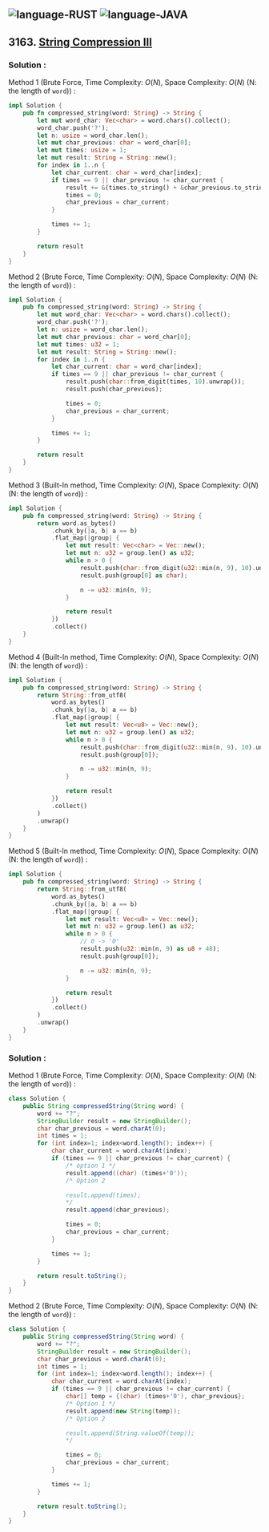 ![language-RUST](https://img.shields.io/badge/RUST-8d4004?style=for-the-badge&logo=RUST)
![language-JAVA](https://img.shields.io/badge/Java-ED8B00?style=for-the-badge&logo=openjdk)
---

## 3163. [String Compression III](https://leetcode.com/problems/string-compression-iii)

### Solution :

Method 1 (Brute Force, Time Complexity: $O(N)$, Space Complexity: $O(N)$ (N: the length of `word`)) :
```rust
impl Solution {
    pub fn compressed_string(word: String) -> String {
        let mut word_char: Vec<char> = word.chars().collect();
        word_char.push('?');
        let n: usize = word_char.len();
        let mut char_previous: char = word_char[0];
        let mut times: usize = 1;
        let mut result: String = String::new();
        for index in 1..n {
            let char_current: char = word_char[index];
            if times == 9 || char_previous != char_current {
                result += &(times.to_string() + &char_previous.to_string());
                times = 0;
                char_previous = char_current;
            }

            times += 1;
        }

        return result
    }
}
```

Method 2 (Brute Force, Time Complexity: $O(N)$, Space Complexity: $O(N)$ (N: the length of `word`)) :
```rust
impl Solution {
    pub fn compressed_string(word: String) -> String {
        let mut word_char: Vec<char> = word.chars().collect();
        word_char.push('?');
        let n: usize = word_char.len();
        let mut char_previous: char = word_char[0];
        let mut times: u32 = 1;
        let mut result: String = String::new();
        for index in 1..n {
            let char_current: char = word_char[index];
            if times == 9 || char_previous != char_current {
                result.push(char::from_digit(times, 10).unwrap());
                result.push(char_previous);

                times = 0;
                char_previous = char_current;
            }

            times += 1;
        }

        return result
    }
}
```

Method 3 (Built-In method, Time Complexity: $O(N)$, Space Complexity: $O(N)$ (N: the length of `word`)) :
```rust
impl Solution {
    pub fn compressed_string(word: String) -> String {
        return word.as_bytes()
            .chunk_by(|a, b| a == b)
            .flat_map(|group| {
                let mut result: Vec<char> = Vec::new();
                let mut n: u32 = group.len() as u32;
                while n > 0 {
                    result.push(char::from_digit(u32::min(n, 9), 10).unwrap());
                    result.push(group[0] as char);

                    n -= u32::min(n, 9);
                }

                return result
            })
            .collect()
    }
}
```

Method 4 (Built-In method, Time Complexity: $O(N)$, Space Complexity: $O(N)$ (N: the length of `word`)) :
```rust
impl Solution {
    pub fn compressed_string(word: String) -> String {
        return String::from_utf8(
            word.as_bytes()
            .chunk_by(|a, b| a == b)
            .flat_map(|group| {
                let mut result: Vec<u8> = Vec::new();
                let mut n: u32 = group.len() as u32;
                while n > 0 {
                    result.push(char::from_digit(u32::min(n, 9), 10).unwrap() as u8);
                    result.push(group[0]);

                    n -= u32::min(n, 9);
                }

                return result
            })
            .collect()
        )
        .unwrap()
    }
}
```

Method 5 (Built-In method, Time Complexity: $O(N)$, Space Complexity: $O(N)$ (N: the length of `word`)) :
```rust
impl Solution {
    pub fn compressed_string(word: String) -> String {
        return String::from_utf8(
            word.as_bytes()
            .chunk_by(|a, b| a == b)
            .flat_map(|group| {
                let mut result: Vec<u8> = Vec::new();
                let mut n: u32 = group.len() as u32;
                while n > 0 {
                    // 0 -> '0'
                    result.push(u32::min(n, 9) as u8 + 48);
                    result.push(group[0]);

                    n -= u32::min(n, 9);
                }

                return result
            })
            .collect()
        )
        .unwrap()
    }
}
```

### Solution :

Method 1 (Brute Force, Time Complexity: $O(N)$, Space Complexity: $O(N)$ (N: the length of `word`)) :
```java
class Solution {
    public String compressedString(String word) {
        word += "?";
        StringBuilder result = new StringBuilder();
        char char_previous = word.charAt(0);
        int times = 1;
        for (int index=1; index<word.length(); index++) {
            char char_current = word.charAt(index);
            if (times == 9 || char_previous != char_current) {
                /* option 1 */
                result.append((char) (times+'0'));
                /* Option 2

                result.append(times);
                */
                result.append(char_previous);

                times = 0;
                char_previous = char_current;
            }

            times += 1;
        }

        return result.toString();
    }
}
```

Method 2 (Brute Force, Time Complexity: $O(N)$, Space Complexity: $O(N)$ (N: the length of `word`)) :
```java
class Solution {
    public String compressedString(String word) {
        word += "?";
        StringBuilder result = new StringBuilder();
        char char_previous = word.charAt(0);
        int times = 1;
        for (int index=1; index<word.length(); index++) {
            char char_current = word.charAt(index);
            if (times == 9 || char_previous != char_current) {
                char[] temp = {(char) (times+'0'), char_previous};
                /* Option 1 */
                result.append(new String(temp));
                /* Option 2

                result.append(String.valueOf(temp));
                */

                times = 0;
                char_previous = char_current;
            }

            times += 1;
        }

        return result.toString();
    }
}
```
